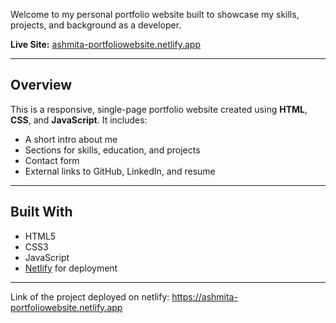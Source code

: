 

Welcome to my personal portfolio website built to showcase my skills, projects, and background as a developer.

**Live Site:** [ashmita-portfoliowebsite.netlify.app](https://ashmita-portfoliowebsite.netlify.app)

---

## Overview

This is a responsive, single-page portfolio website created using **HTML**, **CSS**, and **JavaScript**. It includes:

-  A short intro about me
-  Sections for skills, education, and projects
-  Contact form
-  External links to GitHub, LinkedIn, and resume

---

##  Built With

- HTML5
- CSS3
- JavaScript
- [Netlify](https://www.netlify.com/) for deployment

---
Link of the project deployed on netlify: https://ashmita-portfoliowebsite.netlify.app
